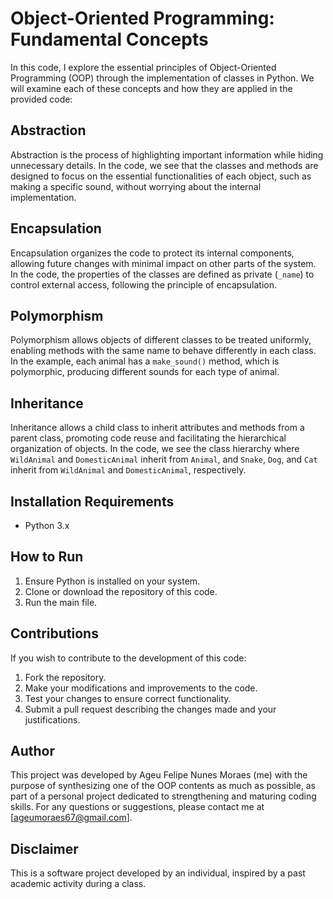 # Object-Oriented Programming: Fundamental Concepts

In this code, I explore the essential principles of Object-Oriented Programming (OOP) through the implementation of classes in Python. We will examine each of these concepts and how they are applied in the provided code:

## Abstraction

Abstraction is the process of highlighting important information while hiding unnecessary details. In the code, we see that the classes and methods are designed to focus on the essential functionalities of each object, such as making a specific sound, without worrying about the internal implementation.

## Encapsulation

Encapsulation organizes the code to protect its internal components, allowing future changes with minimal impact on other parts of the system. In the code, the properties of the classes are defined as private (`_name`) to control external access, following the principle of encapsulation.

## Polymorphism

Polymorphism allows objects of different classes to be treated uniformly, enabling methods with the same name to behave differently in each class. In the example, each animal has a `make_sound()` method, which is polymorphic, producing different sounds for each type of animal.

## Inheritance

Inheritance allows a child class to inherit attributes and methods from a parent class, promoting code reuse and facilitating the hierarchical organization of objects. In the code, we see the class hierarchy where `WildAnimal` and `DomesticAnimal` inherit from `Animal`, and `Snake`, `Dog`, and `Cat` inherit from `WildAnimal` and `DomesticAnimal`, respectively.

## Installation Requirements

- Python 3.x

## How to Run

1. Ensure Python is installed on your system.
2. Clone or download the repository of this code.
3. Run the main file.

## Contributions

If you wish to contribute to the development of this code:

1. Fork the repository.
2. Make your modifications and improvements to the code.
3. Test your changes to ensure correct functionality.
4. Submit a pull request describing the changes made and your justifications.

## Author

This project was developed by Ageu Felipe Nunes Moraes (me) with the purpose of synthesizing one of the OOP contents as much as possible, as part of a personal project dedicated to strengthening and maturing coding skills. For any questions or suggestions, please contact me at [ageumoraes67@gmail.com].

## Disclaimer

This is a software project developed by an individual, inspired by a past academic activity during a class.
